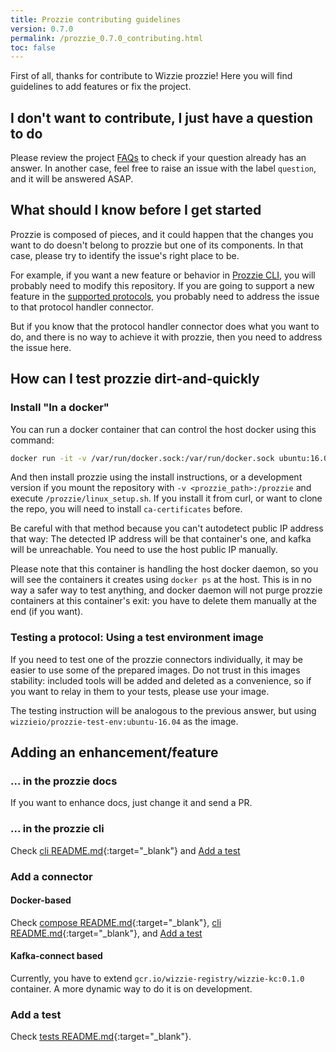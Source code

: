 ```yaml
---
title: Prozzie contributing guidelines
version: 0.7.0
permalink: /prozzie_0.7.0_contributing.html
toc: false
---
```


First of all, thanks for contribute to Wizzie prozzie! Here you will find
guidelines to add features or fix the project.

## I don't want to contribute, I just have a question to do

Please review the project [FAQs](/prozzie_{{page.version}}_faqs.html) to check if your question already has
an answer. In another case, feel free to raise an issue with the label
`question`, and it will be answered ASAP.

## What should I know before I get started

Prozzie is composed of pieces, and it could happen that the changes you want
to do doesn't belong to prozzie but one of its components. In that case,
please try to identify the issue's right place to be.

For example, if you want a new feature or behavior in
[Prozzie CLI](/prozzie_{{page.version}}_cli.html), you will probably
need to modify this repository. If you are going to support a new feature in
the
[supported protocols](https://github.com/wizzie-io/prozzie/#supported-protocols),
you probably need to address the issue to that protocol handler connector.

But if you know that the protocol handler connector does what you want to do,
and there is no way to achieve it with prozzie, then you need to address the
issue here.

## How can I test prozzie dirt-and-quickly

### Install "In a docker"

You can run a docker container that can control the host docker using this
command:

```bash
docker run -it -v /var/run/docker.sock:/var/run/docker.sock ubuntu:16.04
```

And then install prozzie using the install instructions, or a development
version if you mount the repository with `-v <prozzie_path>:/prozzie` and
execute `/prozzie/linux_setup.sh`. If you install it from curl, or want to
clone the repo, you will need to install `ca-certificates` before.

Be careful with that method because you can't autodetect public IP address that
way: The detected IP address will be that container's one, and kafka will be
unreachable. You need to use the host public IP manually.

Please note that this container is handling the host docker daemon, so you will
see the containers it creates using `docker ps` at the host. This is in no way
a safer way to test anything, and docker daemon will not purge prozzie
containers at this container's exit: you have to delete them manually at the
end (if you want).

### Testing a protocol: Using a test environment image

If you need to test one of the prozzie connectors individually, it may be
easier to use some of the prepared images. Do not trust in this images
stability: included tools will be added and deleted as a convenience, so if you
want to relay in them to your tests, please use your image.

The testing instruction will be analogous to the previous answer, but using
`wizzieio/prozzie-test-env:ubuntu-16.04` as the image.

## Adding an enhancement/feature

### ... in the prozzie docs

If you want to enhance docs, just change it and send a PR.

### ... in the prozzie cli

Check [cli README.md](https://github.com/wizzie-io/prozzie/blob/{{page.version}}/cli/README.md){:target="_blank"} and [Add a test](/prozzie_{{page.version}}_contributing.html#add-a-test)

### Add a connector

#### Docker-based

Check [compose README.md](https://github.com/wizzie-io/prozzie/blob/{{page.version}}/compose/README.md){:target="_blank"}, [cli README.md](https://github.com/wizzie-io/prozzie/blob/{{page.version}}/cli/README.md){:target="_blank"}, and [Add a test](/prozzie_{{page.version}}_contributing.html#add-a-test)

#### Kafka-connect based

Currently, you have to extend `gcr.io/wizzie-registry/wizzie-kc:0.1.0`
container. A more dynamic way to do it is on development.

### Add a test

Check [tests README.md](https://github.com/wizzie-io/prozzie/blob/{{page.version}}/tests/README.md){:target="_blank"}.
